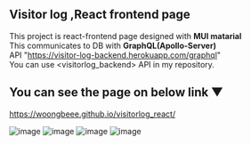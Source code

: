 ## Visitor log ,React frontend page

This project is react-frontend page designed with **MUI matarial**  
This communicates to DB with **GraphQL(Apollo-Server)**  
API "https://visitor-log-backend.herokuapp.com/graphql"  
You can use <visitorlog_backend> API in my repository.   

## You can see the page on below link ▼
https://woongbeee.github.io/visitorlog_react/

![image](https://user-images.githubusercontent.com/68073098/184846204-d39060cc-5808-40d9-8a3f-b26066a38091.png)
![image](https://user-images.githubusercontent.com/68073098/184846291-c7b6500e-c8d9-4480-b76a-9569fda04b6d.png)
![image](https://user-images.githubusercontent.com/68073098/184856472-ef57f09a-90e1-4d4a-aa72-7a6f0da7477c.png)
![image](https://user-images.githubusercontent.com/68073098/184856508-b295c511-a044-40f2-9382-ebcbda4619d7.png)






